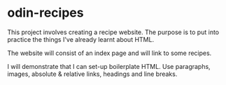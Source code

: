 # odin-recipes
This project involves creating a recipe website. The purpose is 
to put into practice the things I've already learnt about HTML.

The website will consist of an index page and will link to some recipes. 

I will demonstrate that I can set-up boilerplate HTML. Use paragraphs, images, absolute & relative links, headings and line breaks.